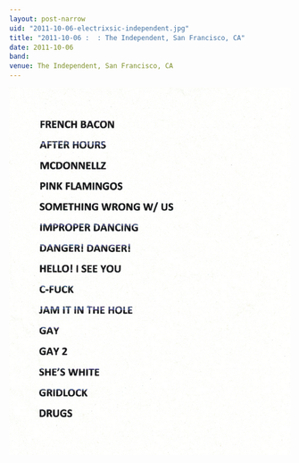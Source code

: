 ```yaml
---
layout: post-narrow
uid: "2011-10-06-electrixsic-independent.jpg"
title: "2011-10-06 :  : The Independent, San Francisco, CA"
date: 2011-10-06
band: 
venue: The Independent, San Francisco, CA
---
```


<div class="showcase">
  <img src="/img/2011/10/20111006-ElectrixSic-Independent.jpg" alt="2011-10-06-electrixsic-independent.jpg">
</div>
